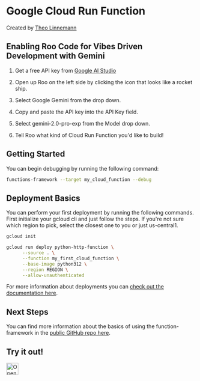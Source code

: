# Google Cloud Run Function
Created by [Theo Linnemann](https://www.theolinnemann.com)

## Enabling Roo Code for Vibes Driven Development with Gemini

1. Get a free API key from [Google AI Studio](https://aistudio.google.com/apikey)

2. Open up Roo on the left side by clicking the icon that looks like a rocket ship.

3. Select Google Gemini from the drop down. 

4. Copy and paste the API key into the API Key field.

5. Select gemini-2.0-pro-exp from the Model drop down.

6. Tell Roo what kind of Cloud Run Function you'd like to build!

## Getting Started

You can begin debugging by running the following command:

```bash
functions-framework --target my_cloud_function --debug
```


## Deployment Basics

You can perform your first deployment by running the following commands. First initialize your gcloud cli and just follow the steps. If you're not sure which region to pick, select the closest one to you or just us-central1.

```bash
gcloud init

gcloud run deploy python-http-function \
      --source . \
      --function my_first_cloud_function \
      --base-image python312 \
      --region REGION \
      --allow-unauthenticated
```

For more information about deployments you can [check out the documentation here](https://cloud.google.com/run/docs/quickstarts/functions/deploy-functions-gcloud?#python).

## Next Steps

You can find more information about the basics of using the function-framework in the [public GitHub repo here](https://github.com/GoogleCloudPlatform/functions-framework-python).

## Try it out!
<a href="https://idx.google.com/new?template=https://github.com/project-idx/community-templates/tree/main/cloud-run-function">
  <picture>
    <source
      media="(prefers-color-scheme: dark)"
      srcset="https://cdn.idx.dev/btn/open_dark_32.svg">
    <source
      media="(prefers-color-scheme: light)"
      srcset="https://cdn.idx.dev/btn/open_light_32.svg">
    <img
      height="32"
      alt="Open in IDX"
      src="https://cdn.idx.dev/btn/open_purple_32.svg">
  </picture>
</a>